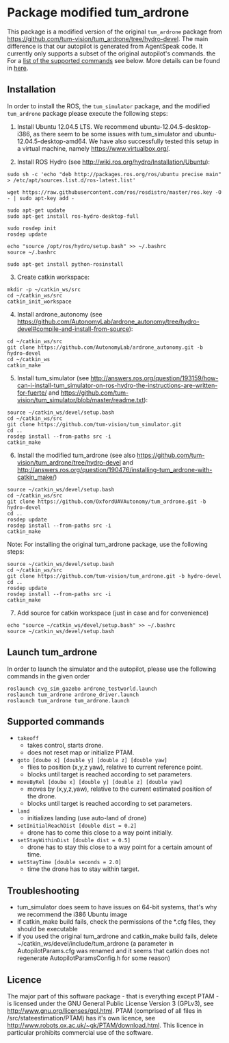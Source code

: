 # Package modified tum_ardrone

This package is a modified version of the original `tum_ardrone` package from https://github.com/tum-vision/tum_ardrone/tree/hydro-devel. The main difference is that our autopilot is generated from AgentSpeak code. It currently only supports a subset of the original autopilot's commands. the For a [list of the supported commands](#supportedCommands) see below.
More details can be found in [here](http://www.cprover.org/UAVs/TAROS2015/).

## Installation

In order to install the ROS, the `tum_simulator` package, and the modified `tum_ardrone` package please execute the following steps:

1. Install Ubuntu 12.04.5 LTS. We recommend ubuntu-12.04.5-desktop-i386, as there seem to be some issues with tum_simulator and ubuntu-12.04.5-desktop-amd64. We have also successfully tested this setup in a virtual machine, namely https://www.virtualbox.org/.
    
2. Install ROS Hydro (see http://wiki.ros.org/hydro/Installation/Ubuntu):
```
sudo sh -c 'echo "deb http://packages.ros.org/ros/ubuntu precise main" > /etc/apt/sources.list.d/ros-latest.list'

wget https://raw.githubusercontent.com/ros/rosdistro/master/ros.key -O - | sudo apt-key add -

sudo apt-get update
sudo apt-get install ros-hydro-desktop-full

sudo rosdep init
rosdep update

echo "source /opt/ros/hydro/setup.bash" >> ~/.bashrc
source ~/.bashrc

sudo apt-get install python-rosinstall
```
          
3. Create catkin workspace:
```
mkdir -p ~/catkin_ws/src
cd ~/catkin_ws/src
catkin_init_workspace
```

4. Install ardrone_autonomy (see https://github.com/AutonomyLab/ardrone_autonomy/tree/hydro-devel#compile-and-install-from-source):
```
cd ~/catkin_ws/src
git clone https://github.com/AutonomyLab/ardrone_autonomy.git -b hydro-devel
cd ~/catkin_ws
catkin_make
```

5. Install tum_simulator (see http://answers.ros.org/question/193159/how-can-i-install-tum_simulator-on-ros-hydro-the-instructions-are-written-for-fuerte/ and https://github.com/tum-vision/tum_simulator/blob/master/readme.txt):
```
source ~/catkin_ws/devel/setup.bash
cd ~/catkin_ws/src
git clone https://github.com/tum-vision/tum_simulator.git
cd ..
rosdep install --from-paths src -i
catkin_make
```
        

6. Install the modified tum_ardrone (see also https://github.com/tum-vision/tum_ardrone/tree/hydro-devel and http://answers.ros.org/question/190476/installing-tum_ardrone-with-catkin_make/)
```
source ~/catkin_ws/devel/setup.bash
cd ~/catkin_ws/src
git clone https://github.com/OxfordUAVAutonomy/tum_ardrone.git -b hydro-devel
cd ..
rosdep update
rosdep install --from-paths src -i
catkin_make
```
Note: For installing the original tum_ardrone package, use the following steps:
```
source ~/catkin_ws/devel/setup.bash
cd ~/catkin_ws/src
git clone https://github.com/tum-vision/tum_ardrone.git -b hydro-devel
cd ..
rosdep update
rosdep install --from-paths src -i
catkin_make
```
          
7. Add source for catkin workspace (just in case and for convenience)

```
echo "source ~/catkin_ws/devel/setup.bash" >> ~/.bashrc
source ~/catkin_ws/devel/setup.bash
```
          
## Launch tum_ardrone

In order to launch the simulator and the autopilot, please use the following commands in the given order
```
roslaunch cvg_sim_gazebo ardrone_testworld.launch
roslaunch tum_ardrone ardrone_driver.launch
roslaunch tum_ardrone tum_ardrone.launch 
```

## <a name="supportedCommands"></a>Supported commands

* `takeoff`
  - takes control, starts drone.
  - does not reset map or initialize PTAM.
* `goto [doube x] [double y] [double z] [double yaw]`
  - flies to position (x,y,z yaw), relative to current reference point.
  - blocks until target is reached according to set parameters.
* `moveByRel [doube x] [double y] [double z] [double yaw]`
  - moves by (x,y,z,yaw), relative to the current estimated position of the drone.
  - blocks until target is reached according to set parameters.
* `land`
  - initializes landing (use auto-land of drone)
* `setInitialReachDist [double dist = 0.2]`
  - drone has to come this close to a way point initially.
* `setStayWithinDist [double dist = 0.5]`
  - drone has to stay this close to a way point for a certain amount of time.
* `setStayTime [double seconds = 2.0]`
  - time the drone has to stay within target.
        
## Troubleshooting

* tum_simulator does seem to have issues on 64-bit systems, that's why we recommend the i386 Ubuntu image
* if catkin_make build fails, check the permissions of the *.cfg files, they should be executable
* if you used the original tum_ardrone and catkin_make build fails, delete ~/catkin_ws/devel/include/tum_ardrone (a parameter in AutopilotParams.cfg was renamed and it seems that catkin does not regenerate AutopilotParamsConfig.h for some reason)


## Licence

The major part of this software package - that is everything except PTAM - is licensed under the GNU General Public License Version 3 (GPLv3), see http://www.gnu.org/licenses/gpl.html. PTAM (comprised of all files in /src/stateestimation/PTAM) has it's own licence, see http://www.robots.ox.ac.uk/~gk/PTAM/download.html. This licence in particular prohibits commercial use of the software.

